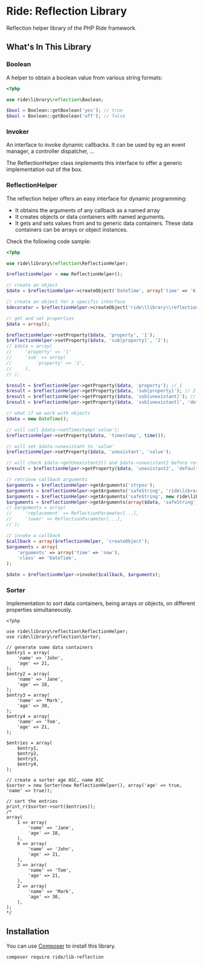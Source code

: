 # Ride: Reflection Library

Reflection helper library of the PHP Ride framework.

## What's In This Library

### Boolean

A helper to obtain a boolean value from various string formats:

```php
<?php

use ride\library\reflection\Boolean;

$bool = Boolean::getBoolean('yes'); // true
$bool = Boolean::getBoolean('off'); // false
```

### Invoker

An interface to invoke dynamic callbacks.
It can be used by eg an event manager, a controller dispatcher, ...

The ReflectionHelper class implements this interface to offer a generic implementation out of the box.

### ReflectionHelper

The reflection helper offers an easy interface for dynamic programming:

* It obtains the arguments of any callback as a named array
* It creates objects or data containers with named arguments.
* It gets and sets values from and to generic data containers. These data containers can be arrays or object instances.

Check the following code sample:

```php
<?php

use ride\library\reflection\ReflectionHelper;

$reflectionHelper = new ReflectionHelper();

// create an object
$date = $reflectionHelper->createObject('DateTime', array('time' => '6 July 1983'));

// create an object for a specific interface
$decorator = $reflectionHelper->createObject('ride\\library\\reflection\\ReflectionHelper', null, 'ride\\library\\reflection\\Invoker');

// get and set properties
$data = array();

$reflectionHelper->setProperty($data, 'property', '1');
$reflectionHelper->setProperty($data, 'sub[property]', '2');
// $data = array(
//     'property' => '1'
//     'sub' => array(
//         'property' => '2',
//     ),
// );

$result = $reflectionHelper->getProperty($data, 'property'); // 1
$result = $reflectionHelper->getProperty($data, 'sub[property]'); // 2
$result = $reflectionHelper->getProperty($data, 'sub[unexistant]'); // null
$result = $reflectionHelper->getProperty($data, 'sub[unexistant]', 'default'); // default

// what if we work with objects     
$data = new DateTime();

// will call $data->setTimestamp('value');
$reflectionHelper->setProperty($data, 'timestamp', time()); 

// will set $data->unexistant to 'value'
$reflectionHelper->setProperty($data, 'unexistant', 'value'); 

// will check $data->getUnexistant2() and $data->unexistant2 before return 'default'
$result = $reflectionHelper->getProperty($data, 'unexistant2', 'default'); 

// retrieve callback arguments
$arguments = $reflectionHelper->getArguments('strpos');
$arguments = $reflectionHelper->getArguments('safeString', 'ride\library\String');
$arguments = $reflectionHelper->getArguments('safeString', new ride\library\String());
$arguments = $reflectionHelper->getArguments(array($data, 'safeString');
// $arguments = array(
//     'replacement' => ReflectionParameter[...],
//     'lower' => ReflectionParameter[...],
// );     

// invoke a callback
$callback = array($reflectionHelper, 'createObject');
$arguments = array(
    'arguments' => array('time' => 'now'),
    'class' => 'DateTime',
);

$date = $reflectionHelper->invoke($callback, $arguments);
```

### Sorter

Implementation to sort data containers, being arrays or objects, on different properties simultaneously.

```
<?php

use ride\library\reflection\ReflectionHelper;
use ride\library\reflection\Sorter;

// generate some data containers
$entry1 = array(
    'name' => 'John',
    'age' => 21,
);
$entry2 = array(
    'name' => 'Jane',
    'age' => 18,
);
$entry3 = array(
    'name' => 'Mark',
    'age' => 30,
);
$entry4 = array(
    'name' => 'Tom',
    'age' => 21,
);

$entries = array(
    $entry1,
    $entry2,
    $entry3,
    $entry4,
);

// create a sorter age ASC, name ASC
$sorter = new Sorter(new ReflectionHelper(), array('age' => true, 'name' => true));

// sort the entries
print_r($sorter->sort($entries));
/*
array(
    1 => array(
        'name' => 'Jane',
        'age' => 18,
    ),
    0 => array(
        'name' => 'John',
        'age' => 21,
    ),
    3 => array(
        'name' => 'Tom',
        'age' => 21,
    ),
    2 => array(
        'name' => 'Mark',
        'age' => 30,
    ),
);
*/
```

## Installation

You can use [Composer](http://getcomposer.org) to install this library.

```
composer require ride/lib-reflection
```
